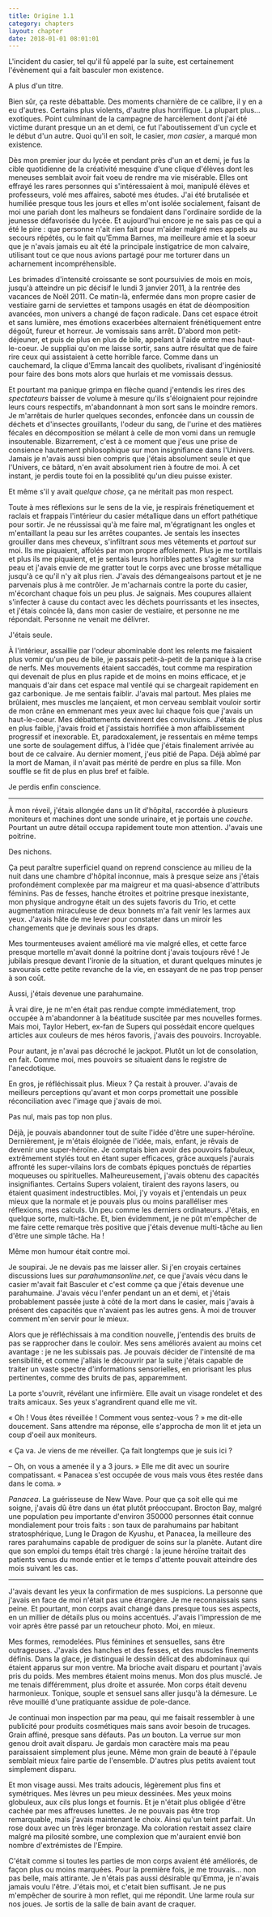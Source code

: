 ```yaml
---
title: Origine 1.1
category: chapters
layout: chapter
date: 2018-01-01 08:01:01
---
```


L'incident du casier, tel qu'il fû appelé par la suite, est certainement l'évènement qui a fait basculer mon existence. 

A plus d'un titre. 

Bien sûr, ça reste débattable. Des moments charnière de ce calibre, il y en a eu d'autres. Certains plus violents, d'autre plus horrifique. La plupart plus… exotiques. Point culminant de la campagne de harcèlement dont j'ai été victime durant presque un an et demi, ce fut l'aboutissement d'un cycle et le début d'un autre. Quoi qu'il en soit, le casier, *mon casier*, a marqué mon existence.

Dès mon premier jour du lycée et pendant près d'un an et demi, je fus la cible quotidienne de la créativité mesquine d'une clique d'élèves dont les meneuses semblait avoir fait voeu de rendre ma vie misérable. Elles ont effrayé les rares personnes qui s'intéressaient à moi, manipulé élèves et professeurs, volé mes affaires, saboté mes études. J'ai été brutalisée et humiliée presque tous les jours et elles m'ont isolée socialement, faisant de moi une pariah dont les malheurs se fondaient dans l'ordinaire sordide de la jeunesse défavorisée du lycée. Et aujourd'hui encore je ne sais pas ce qui a été le pire : que personne n'ait rien fait pour m'aider malgré mes appels au secours répétés, ou le fait qu'Emma Barnes, ma meilleure amie et la soeur que je n'avais jamais eu ait été la principale instigatrice de mon calvaire, utilisant tout ce que nous avions partagé pour me torturer dans un acharnement incompréhensible.

Les brimades d'intensité croissante se sont poursuivies de mois en mois, jusqu'à atteindre un pic décisif le lundi 3 janvier 2011, à la rentrée des vacances de Noël 2011. Ce matin-là, enfermée dans mon propre casier de vestiaire garni de serviettes et tampons usagés en état de déomposition avancées, mon univers a changé de façon radicale. Dans cet espace étroit et sans lumière, mes émotions exacerbées alternaient frénétiquement entre dégoût, fureur et horreur. Je vomissais sans arrêt. D'abord mon petit-déjeuner, et puis de plus en plus de bile, appelant à l'aide entre mes haut-le-coeur. Je suppliai qu'on me laisse sortir, sans autre résultat que de faire rire ceux qui assistaient à cette horrible farce. Comme dans un cauchemard, la clique d'Emma lancait des quolibets, rivalisant d'ingéniosité pour faire des bons mots alors que hurlais et me vomissais dessus.

Et pourtant ma panique grimpa en flèche quand j'entendis les rires des *spectateurs* baisser de volume à mesure qu'ils s'éloignaient pour rejoindre leurs cours respectifs, m'abandonnant à mon sort sans le moindre remors. Je m'arrêtais de hurler quelques secondes, enfoncée dans un coussin de déchets et d'insectes grouillants, l'odeur du sang, de l'urine et des matières fécales en décomposition se mélant à celle de mon vomi dans un remugle insoutenable. Bizarrement, c'est à ce moment que j'eus une prise de consience hautement philosophique sur mon insignifiance dans l'Univers. Jamais je n'avais aussi bien compris que j'étais absolument seule et que l'Univers, ce bâtard, n'en avait absolument rien à foutre de moi. À cet instant, je perdis toute foi en la possiblité qu'un dieu puisse exister.

Et même s'il y avait *quelque chose*, ça ne méritait pas mon respect.

Toute à mes réflexions sur le sens de la vie, je respirais frénetiquement et raclais et frappais l'intérieur du casier métallique dans un effort pathétique pour sortir. Je ne réussissai qu'à me faire mal, m'égratignant les ongles et m'entaillant la peau sur les arrêtes coupantes. Je sentais les insectes grouiller dans mes cheveux, s'infiltrant *sous* mes vêtements et *partout* sur moi. Ils me piquaient, affolés par mon propre affolement. Plus je me tortillais et plus ils me piquaient, et je sentais leurs horribles pattes s'agiter sur ma peau et j'avais envie de me gratter tout le corps avec une brosse métallique jusqu'à ce qu'il n'y ait plus rien. J'avais des démangeaisons partout et je ne parvenais plus à me contrôler. Je m'acharnais contre la porte du casier, m'écorchant chaque fois un peu plus. Je saignais. Mes coupures allaient s'infecter à cause du contact avec les déchets pourrissants et les insectes, et j'étais coincée là, dans mon casier de vestiaire, et personne ne me répondait. Personne ne venait me délivrer.

J'étais seule.

À l'intérieur, assaillie par l'odeur abominable dont les relents me faisaient plus vomir qu'un peu de bile, je passais petit-à-petit de la panique à la crise de nerfs. Mes mouvements étaient saccadés, tout comme ma respiration qui devenait de plus en plus rapide et de moins en moins efficace, et je manquais d'air dans cet espace mal ventilé qui se chargeait rapidement en gaz carbonique. Je me sentais faiblir. J'avais mal partout. Mes plaies me brûlaient, mes muscles me lançaient, et mon cerveau semblait vouloir sortir de mon crâne en emmenant mes yeux avec lui chaque fois que j'avais un haut-le-coeur. Mes débattements devinrent des convulsions. J'étais de plus en plus faible, j'avais froid et j'assistais horrifiée à mon affaiblissement progressif et inexorable. Et, paradoxalement, je ressentais en même temps une sorte de soulagement diffus, à l'idée que j'étais finalement arrivée au bout de ce calvaire. Au dernier moment, j'eus pitié de Papa. Déjà abîmé par la mort de Maman, il n'avait pas mérité de perdre en plus sa fille. Mon souffle se fit de plus en plus bref et faible.

Je perdis enfin conscience.

---

À mon réveil, j'étais allongée dans un lit d'hôpital, raccordée à plusieurs moniteurs et machines dont une sonde urinaire, et je portais une *couche*. Pourtant un autre détail occupa rapidement toute mon attention. J'avais une poitrine.

Des nichons.

Ça peut paraître superficiel quand on reprend conscience au milieu de la nuit dans une chambre d'hôpital inconnue, mais à presque seize ans j'étais profondément complexée par ma maigreur et ma quasi-absence d'attributs féminins. Pas de fesses, hanche étroites et poitrine presque inexistante, mon physique androgyne était un des sujets favoris du Trio, et cette augmentation miraculeuse de deux bonnets m'a fait venir les larmes aux yeux. J'avais hâte de me lever pour constater dans un miroir les changements que je devinais sous les draps.

Mes tourmenteuses avaient amélioré ma vie malgré elles, et cette farce presque mortelle m'avait donné la poitrine dont j'avais toujours rêvé&nbsp;! Je jubilais presque devant l'ironie de la situation, et durant quelques minutes je savourais cette petite revanche de la vie, en essayant de ne pas trop penser à son coût.

Aussi, j'étais devenue une parahumaine.

À vrai dire, je ne m'en était pas rendue compte immédiatement, trop occupée à m'abandonner à la béatitude suscitée par mes nouvelles formes. Mais moi, Taylor Hebert, ex-fan de Supers qui possédait encore quelques articles  aux couleurs de mes héros favoris, j'avais des pouvoirs. Incroyable.

Pour autant, je n'avai pas décroché le jackpot. Plutôt un lot de consolation, en fait. Comme moi, mes pouvoirs se situaient dans le registre de l'anecdotique.

En gros, je réfléchissait plus. Mieux ? Ça restait à prouver. J'avais de meilleurs perceptions qu'avant et mon corps promettait une possible réconciliation avec l'image que j'avais de moi.

Pas nul, mais pas top non plus.

Déjà, je pouvais abandonner tout de suite l'idée d'être une super-héroïne. Dernièrement, je m'étais éloignée de l'idée, mais, enfant, je rêvais de devenir une super-héroïne. Je comptais bien avoir des pouvoirs fabuleux, extrêmement stylés tout en étant super efficaces, grâce auxquels j'aurais affronté les super-vilains lors de combats épiques ponctués de réparties moqueuses ou spirituelles. Malheureusement, j'avais obtenu des capacités insignifiantes. Certains Supers volaient, tiraient des rayons lasers, ou étaient quasiment indestructibles. Moi, j'y voyais et j'entendais un peux mieux que la normale et je pouvais plus ou moins paralléliser mes réflexions, mes calculs. Un peu comme les derniers ordinateurs. J'étais, en quelque sorte, multi-tâche. Et, bien évidemment, je ne pût m'empêcher de me faire cette remarque très positive que j'étais devenue multi-tâche au lien d'être une simple tâche. Ha !

Même mon humour était contre moi.

Je soupirai. Je ne devais pas me laisser aller. Si j'en croyais certaines discussions lues sur *parahumansonline.net*, ce que j'avais vécu dans le casier m'avait fait Basculer et c'est comme ça que j'étais devenue une parahumaine. J'avais vécu l'enfer pendant un an et demi, et j'étais probablement passée juste à côté de la mort dans le casier, mais j'avais à présent des capacités que n'avaient pas les autres gens. À moi de trouver comment m'en servir pour le mieux.

Alors que je réfléchissais à ma condition nouvelle, j'entendis des bruits de pas se rapprocher dans le couloir. Mes sens améliorés avaient au moins cet avantage : je ne les subissais pas. Je pouvais décider de l'intensité de ma sensibilité, et comme j'allais le découvrir par la suite j'étais capable de traiter un vaste spectre d'informations sensorielles, en priorisant les plus pertinentes, comme des bruits de pas, apparemment.

La porte s'ouvrit, révélant une infirmière. Elle avait un visage rondelet et des traits amicaux. Ses yeux s'agrandirent quand elle me vit.

«&nbsp;Oh ! Vous êtes réveillée ! Comment vous sentez-vous ?&nbsp;» me dit-elle doucement. Sans attendre ma réponse, elle s'approcha de mon lit et jeta un coup d'oeil aux moniteurs.

«&nbsp;Ça va. Je viens de me réveiller. Ça fait longtemps que je suis ici ?

–  Oh, on vous a amenée il y a 3 jours.&nbsp;» Elle me dit avec un sourire compatissant. «&nbsp;Panacea s'est occupée de vous mais vous êtes restée dans dans le coma.&nbsp;»

*Panacea*. La guérisseuse de New Wave. Pour que ça soit elle qui me soigne, j'avais dû être dans un état plutôt préoccupant. Brocton Bay, malgré une population peu importante d'environ 350000 personnes était connue mondialement pour trois faits : son taux de parahumains par habitant stratosphérique, Lung le Dragon de Kyushu, et Panacea, la meilleure des rares parahumains capable de prodiguer de soins sur la planète. Autant dire que son emploi du temps était très chargé : la jeune héroïne traitait des patients venus du monde entier et le temps d'attente pouvait atteindre des mois suivant les cas.


---

J'avais devant les yeux la confirmation de mes suspicions. La personne que j'avais en face de moi n'était pas une étrangère. Je me reconnaissais sans peine. Et pourtant, mon corps avait changé dans presque tous ses aspects, en un millier de détails plus ou moins accentués. J'avais l'impression de me voir après être passé par un retoucheur photo. Moi, en mieux.

Mes formes, remodelées. Plus féminines et sensuelles, sans être outrageuses. J'avais des hanches et des fesses, et des muscles finements définis. Dans la glace, je distinguai le dessin délicat des abdominaux qui étaient apparus sur mon ventre. Ma brioche avait disparu et pourtant j'avais pris du poids. Mes membres étaient moins menus. Mon dos plus musclé. Je me tenais différemment, plus droite et assurée. Mon corps était devenu harmonieux. Tonique, souple et sensuel sans aller jusqu'à la démesure. Le rêve mouillé d'une pratiquante assidue de pole-dance.  

Je continuai mon inspection par ma peau, qui me faisait ressembler à une publicité pour produits cosmétiques mais sans avoir besoin de trucages. Grain affiné, presque sans défauts. Pas *un* bouton. La verrue sur mon genou droit avait disparu. Je gardais mon caractère mais ma peau paraissaient simplement plus jeune. Même mon grain de beauté à l'épaule semblait mieux faire partie de l'ensemble. D'autres plus petits avaient tout simplement disparu. 

Et mon visage aussi. Mes traits adoucis, légèrement plus fins et symétriques. Mes lèvres un peu mieux dessinées. Mes yeux moins globuleux, aux cils plus longs et fournis. Et je n'était plus obligée d'être cachée par mes affreuses lunettes. Je ne pouvais pas être trop remarquable, mais j'avais maintenant le choix. Ainsi qu'un teint parfait. Un rose doux avec un très léger bronzage. Ma coloration restait assez claire malgré ma pilosité sombre, une complexion que m'auraient envié bon nombre d'extrémistes de l'Empire. 

C'était comme si toutes les parties de mon corps avaient été améliorés, de façon plus ou moins marquées. Pour la première fois, je me trouvais… non pas belle, mais attirante. Je n'étais pas aussi désirable qu'Emma, je n'avais jamais voulu l'être. J'étais moi, et c'etait bien suffisant. Je ne pus m'empêcher de sourire à mon reflet, qui me répondit. Une larme roula sur nos joues. Je sortis de la salle de bain avant de craquer.